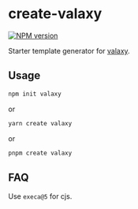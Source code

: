 # create-valaxy

[![NPM version](https://img.shields.io/npm/v/create-valaxy?color=0078E7)](https://www.npmjs.com/package/create-valaxy)

Starter template generator for [valaxy](https://github.com/YunYouJun/valaxy).

## Usage

```bash
npm init valaxy 
```

or

```bash
yarn create valaxy
```

or

```bash
pnpm create valaxy
```

## FAQ

Use `execa@5` for cjs.
